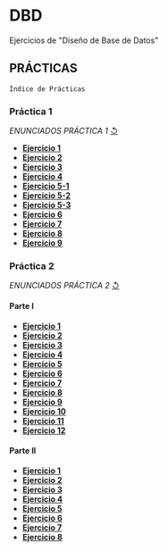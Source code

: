 # DBD
Ejercicios de "Diseño de Base de Datos"
## PRÁCTICAS 
`Índice de Prácticas`

### **Práctica 1**
  *ENUNCIADOS PRÁCTICA 1* [↺](https://github.com/agusrnfr/DBD/blob/main/PRACTICA%201/DBD%202022-%20Pr%C3%A1ctica%201.docx.pdf)
* [**Ejercicio 1**](https://github.com/agusrnfr/DBD/blob/main/PRACTICA%201/Ejercicio_1.png)
* [**Ejercicio 2**](https://github.com/agusrnfr/DBD/blob/main/PRACTICA%201/Ejercicio_2.png)
* [**Ejercicio 3**](https://github.com/agusrnfr/DBD/blob/main/PRACTICA%201/Ejercicio_3.png)
* [**Ejercicio 4**](https://github.com/agusrnfr/DBD/blob/main/PRACTICA%201/Ejercicio_4.png)
* [**Ejercicio 5-1**](https://github.com/agusrnfr/DBD/blob/main/PRACTICA%201/Ejercicio_5_1.png)
* [**Ejercicio 5-2**](https://github.com/agusrnfr/DBD/blob/main/PRACTICA%201/Ejercicio_5_2.png)
* [**Ejercicio 5-3**](https://github.com/agusrnfr/DBD/blob/main/PRACTICA%201/Ejercicio_5_3.png)
* [**Ejercicio 6**](https://github.com/agusrnfr/DBD/blob/main/PRACTICA%201/Ejercicio_6.png)
* [**Ejercicio 7**](https://github.com/agusrnfr/DBD/blob/main/PRACTICA%201/Ejercicio_7.png)
* [**Ejercicio 8**](https://github.com/agusrnfr/DBD/blob/main/PRACTICA%201/Ejercicio_8.png)
* [**Ejercicio 9**](https://github.com/agusrnfr/DBD/blob/main/PRACTICA%201/Ejercicio_9.png)

### **Práctica 2**
  *ENUNCIADOS PRÁCTICA 2* [↺](https://github.com/agusrnfr/DBD/blob/main/PRACTICA%202/DBD%202022%20-%20Pr%C3%A1ctica%202.docx.pdf)
#### **Parte I**
* [**Ejercicio 1**](https://github.com/agusrnfr/DBD/tree/main/PRACTICA%202/Parte1/Ejercicio1)
* [**Ejercicio 2**](https://github.com/agusrnfr/DBD/tree/main/PRACTICA%202/Parte1/Ejercicio2)
* [**Ejercicio 3**](https://github.com/agusrnfr/DBD/tree/main/PRACTICA%202/Parte1/Ejercicio3)
* [**Ejercicio 4**](https://github.com/agusrnfr/DBD/tree/main/PRACTICA%202/Parte1/Ejercicio4)
* [**Ejercicio 5**](https://github.com/agusrnfr/DBD/tree/main/PRACTICA%202/Parte1/Ejercicio5)
* [**Ejercicio 6**](https://github.com/agusrnfr/DBD/tree/main/PRACTICA%202/Parte1/Ejercicio6)
* [**Ejercicio 7**](https://github.com/agusrnfr/DBD/tree/main/PRACTICA%202/Parte1/Ejercicio7)
* [**Ejercicio 8**](https://github.com/agusrnfr/DBD/tree/main/PRACTICA%202/Parte1/Ejercicio8)
* [**Ejercicio 9**](https://github.com/agusrnfr/DBD/tree/main/PRACTICA%202/Parte1/Ejercicio9)
* [**Ejercicio 10**](https://github.com/agusrnfr/DBD/tree/main/PRACTICA%202/Parte1/Ejercicio10)
* [**Ejercicio 11**](https://github.com/agusrnfr/DBD/tree/main/PRACTICA%202/Parte1/Ejercicio11)
* [**Ejercicio 12**](https://github.com/agusrnfr/DBD/tree/main/PRACTICA%202/Parte1/Ejercicio12)
#### **Parte II**
* [**Ejercicio 1**](https://github.com/agusrnfr/DBD/tree/main/PRACTICA%202/Parte2/Ejercicio1)
* [**Ejercicio 2**](https://github.com/agusrnfr/DBD/tree/main/PRACTICA%202/Parte2/Ejercicio2)
* [**Ejercicio 3**](https://github.com/agusrnfr/DBD/tree/main/PRACTICA%202/Parte2/Ejercicio3)
* [**Ejercicio 4**](https://github.com/agusrnfr/DBD/tree/main/PRACTICA%202/Parte2/Ejercicio4)
* [**Ejercicio 5**](https://github.com/agusrnfr/DBD/tree/main/PRACTICA%202/Parte2/Ejercicio5)
* [**Ejercicio 6**](https://github.com/agusrnfr/DBD/tree/main/PRACTICA%202/Parte2/Ejercicio6)
* [**Ejercicio 7**](https://github.com/agusrnfr/DBD/tree/main/PRACTICA%202/Parte2/Ejercicio7)
* [**Ejercicio 8**](https://github.com/agusrnfr/DBD/tree/main/PRACTICA%202/Parte2/Ejercicio8)
